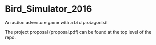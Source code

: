 # Bird_Simulator_2016
An action adventure game with a bird protagonist!

The project proposal (proposal.pdf) can be found at the top level of the repo.
